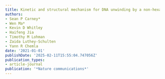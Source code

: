 ```yaml
---
title: Kinetic and structural mechanism for DNA unwinding by a non-hexameric helicase
authors:
- Sean P Carney*
- Wen Ma*
- Kevin D Whitley
- Haifeng Jia
- Timothy M Lohman
- Zaida Luthey-Schulten
- Yann R Chemla
date: '2021-01-01'
publishDate: '2025-02-11T15:55:04.747056Z'
publication_types:
- article-journal
publication: '*Nature communications*'
---
```

